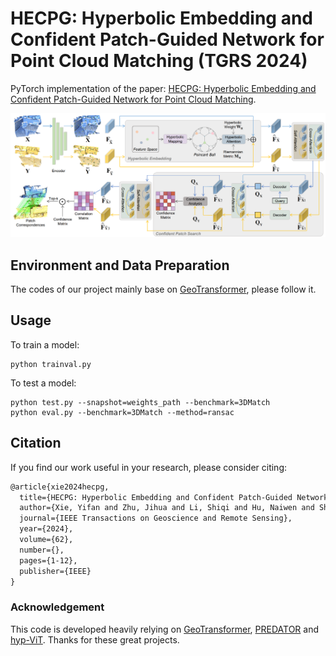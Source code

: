 # HECPG: Hyperbolic Embedding and Confident Patch-Guided Network for Point Cloud Matching (TGRS 2024)
PyTorch implementation of the paper:
[HECPG: Hyperbolic Embedding and Confident Patch-Guided Network for Point Cloud Matching](https://ieeexplore.ieee.org/document/10445523).

![HECPG architecture](assets/HECPG.png)


## Environment and Data Preparation
<!-- Our model is trained with the following environment:
- Ubuntu 20.04
- Python 3.8
- PyTorch 1.8.1 with torchvision 0.9.1 (Cuda 11.1)
Other required packages can be found in ```requirements.txt```. -->
The codes of our project mainly base on [GeoTransformer](https://github.com/qinzheng93/GeoTransformer), please follow it.
<!-- ## Dataset Preparation -->



## Usage

To train a model:
```
python trainval.py
```

To test a model:
```
python test.py --snapshot=weights_path --benchmark=3DMatch
python eval.py --benchmark=3DMatch --method=ransac
```



## Citation
If you find our work useful in your research, please consider citing:
```latex
@article{xie2024hecpg,
  title={HECPG: Hyperbolic Embedding and Confident Patch-Guided Network for Point Cloud Matching},
  author={Xie, Yifan and Zhu, Jihua and Li, Shiqi and Hu, Naiwen and Shi, Pengcheng},
  journal={IEEE Transactions on Geoscience and Remote Sensing},
  year={2024},
  volume={62},
  number={},
  pages={1-12},
  publisher={IEEE}
}
```

### Acknowledgement
This code is developed heavily relying on [GeoTransformer](https://github.com/qinzheng93/GeoTransformer), [PREDATOR](https://github.com/prs-eth/OverlapPredator) and [hyp-ViT](https://github.com/htdt/hyp_metric). Thanks for these great projects.
